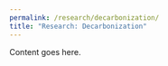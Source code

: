 ```yaml
---
permalink: /research/decarbonization/
title: "Research: Decarbonization"
---
```


Content goes here.
